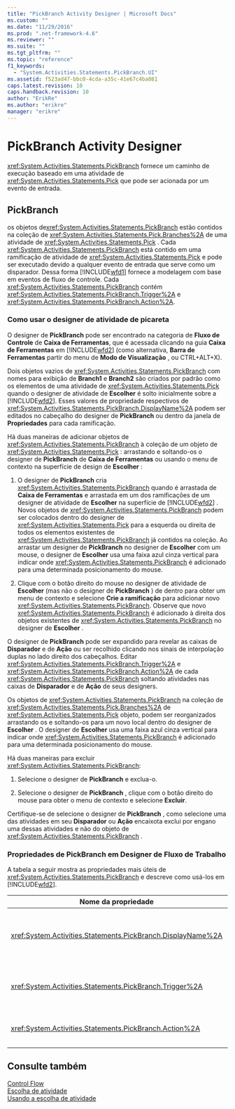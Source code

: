 ```yaml
---
title: "PickBranch Activity Designer | Microsoft Docs"
ms.custom: ""
ms.date: "11/29/2016"
ms.prod: ".net-framework-4.6"
ms.reviewer: ""
ms.suite: ""
ms.tgt_pltfrm: ""
ms.topic: "reference"
f1_keywords: 
  - "System.Activities.Statements.PickBranch.UI"
ms.assetid: f523ad47-bbc0-4cda-a35c-41e67c4ba081
caps.latest.revision: 10
caps.handback.revision: 10
author: "ErikRe"
ms.author: "erikre"
manager: "erikre"
---
```

# PickBranch Activity Designer
<xref:System.Activities.Statements.PickBranch> fornece um caminho de execução baseado em uma atividade de <xref:System.Activities.Statements.Pick> que pode ser acionada por um evento de entrada.  
  
## PickBranch  
 os objetos de<xref:System.Activities.Statements.PickBranch> estão contidos na coleção de <xref:System.Activities.Statements.Pick.Branches%2A> de uma atividade de <xref:System.Activities.Statements.Pick> .  Cada <xref:System.Activities.Statements.PickBranch> está contido em uma ramificação de atividade de <xref:System.Activities.Statements.Pick> e pode ser executado devido a qualquer evento de entrada que serve como um disparador.  Dessa forma [!INCLUDE[wfd1](../workflow-designer/includes/wfd1_md.md)] fornece a modelagem com base em eventos de fluxo de controle.  Cada <xref:System.Activities.Statements.PickBranch> contém <xref:System.Activities.Statements.PickBranch.Trigger%2A> e <xref:System.Activities.Statements.PickBranch.Action%2A>.  
  
### Como usar o designer de atividade de picareta  
 O designer de **PickBranch** pode ser encontrado na categoria de **Fluxo de Controle** de **Caixa de Ferramentas**, que é acessada clicando na guia **Caixa de Ferramentas** em [!INCLUDE[wfd2](../workflow-designer/includes/wfd2_md.md)] \(como alternativa, **Barra de Ferramentas** partir do menu de **Modo de Visualização** , ou CTRL\+ALT\+X\).  
  
 Dois objetos vazios de <xref:System.Activities.Statements.PickBranch> com nomes para exibição de **Branch1** e **Branch2** são criados por padrão como os elementos de uma atividade de <xref:System.Activities.Statements.Pick> quando o designer de atividade de **Escolher** é solto inicialmente sobre a [!INCLUDE[wfd2](../workflow-designer/includes/wfd2_md.md)].  Esses valores de propriedade respectivos de <xref:System.Activities.Statements.PickBranch.DisplayName%2A> podem ser editados no cabeçalho do designer de **PickBranch** ou dentro da janela de **Propriedades** para cada ramificação.  
  
 Há duas maneiras de adicionar objetos de <xref:System.Activities.Statements.PickBranch> à coleção de um objeto de <xref:System.Activities.Statements.Pick> : arrastando e soltando\-os o designer de **PickBranch** de **Caixa de Ferramentas** ou usando o menu de contexto na superfície de design de **Escolher** :  
  
1.  O designer de **PickBranch** cria <xref:System.Activities.Statements.PickBranch> quando é arrastada de **Caixa de Ferramentas** e arrastada em um dos ramificações de um designer de atividade de **Escolher** na superfície de [!INCLUDE[wfd2](../workflow-designer/includes/wfd2_md.md)] .  Novos objetos de <xref:System.Activities.Statements.PickBranch> podem ser colocados dentro do designer de <xref:System.Activities.Statements.Pick> para a esquerda ou direita de todos os elementos existentes de <xref:System.Activities.Statements.PickBranch> já contidos na coleção.  Ao arrastar um designer de **PickBranch** no designer de **Escolher** com um mouse, o designer de **Escolher** usa uma faixa azul cinza vertical para indicar onde <xref:System.Activities.Statements.PickBranch> é adicionado para uma determinada posicionamento do mouse.  
  
2.  Clique com o botão direito do mouse no designer de atividade de **Escolher** \(mas não o designer de **PickBranch** \) de dentro para obter um menu de contexto e selecione **Crie a ramificação** para adicionar novo <xref:System.Activities.Statements.PickBranch>.  Observe que novo <xref:System.Activities.Statements.PickBranch> é adicionado à direita dos objetos existentes de <xref:System.Activities.Statements.PickBranch> no designer de **Escolher** .  
  
 O designer de **PickBranch** pode ser expandido para revelar as caixas de **Disparador** e de **Ação** ou ser recolhido clicando nos sinais de interpolação duplas no lado direito dos cabeçalhos.  Editar <xref:System.Activities.Statements.PickBranch.Trigger%2A> e <xref:System.Activities.Statements.PickBranch.Action%2A> de cada <xref:System.Activities.Statements.PickBranch> soltando atividades nas caixas de **Disparador** e de **Ação** de seus designers.  
  
 Os objetos de <xref:System.Activities.Statements.PickBranch> na coleção de <xref:System.Activities.Statements.Pick.Branches%2A> de <xref:System.Activities.Statements.Pick> objeto, podem ser reorganizados arrastando os e soltando\-os para um novo local dentro do designer de **Escolher** .  O designer de **Escolher** usa uma faixa azul cinza vertical para indicar onde <xref:System.Activities.Statements.PickBranch> é adicionado para uma determinada posicionamento do mouse.  
  
 Há duas maneiras para excluir <xref:System.Activities.Statements.PickBranch>:  
  
1.  Selecione o designer de **PickBranch** e exclua\-o.  
  
2.  Selecione o designer de **PickBranch** , clique com o botão direito do mouse para obter o menu de contexto e selecione **Excluir**.  
  
 Certifique\-se de selecione o designer de **PickBranch** , como selecione uma das atividades em seu **Disparador** ou **Ação** encaixota exclui por engano uma dessas atividades e não do objeto de <xref:System.Activities.Statements.PickBranch> .  
  
### Propriedades de PickBranch em Designer de Fluxo de Trabalho  
 A tabela a seguir mostra as propriedades mais úteis de <xref:System.Activities.Statements.PickBranch> e descreve como usá\-los em [!INCLUDE[wfd2](../workflow-designer/includes/wfd2_md.md)].  
  
|Nome da propriedade|Obrigatório|Uso|  
|-------------------------|-----------------|---------|  
|<xref:System.Activities.Statements.PickBranch.DisplayName%2A>|False|O nome amigável exibido no cabeçalho do designer de **PickBranch** .  O valor padrão é ramificação.<br /><br /> Embora não seja necessário <xref:System.Activities.Activity.DisplayName%2A> restrita, é uma prática recomendada usar um.|  
|<xref:System.Activities.Statements.PickBranch.Trigger%2A>|True|Cada <xref:System.Activities.Statements.PickBranch> contém uma ação de <xref:System.Activities.Statements.PickBranch.Trigger%2A> que pode chamar <xref:System.Activities.Statements.PickBranch.Action%2A>.|  
|<xref:System.Activities.Statements.PickBranch.Action%2A>|False|Cada <xref:System.Activities.Statements.PickBranch> contém <xref:System.Activities.Statements.PickBranch.Action%2A> que é executado se disparado.|  
  
## Consulte também  
 [Control Flow](../workflow-designer/control-flow-activity-designers.md)   
 [Escolha de atividade](../Topic/Pick%20Activity.md)   
 [Usando a escolha de atividade](../Topic/Using%20the%20Pick%20Activity.md)